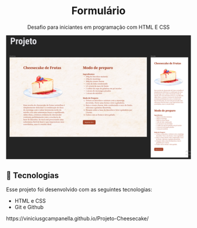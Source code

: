 <h1 align="center"> Formulário </h1>

<p align="center">
Desafio para iniciantes em programação com HTML E CSS <br/>


<p align="center">
  <img alt="projeto-explorer-basico" src="./assets/img/Screenshot_cheesecake.png">
</p>

## 🚀 Tecnologias

Esse projeto foi desenvolvido com as seguintes tecnologias:

- HTML e CSS
- Git e Github

<p> https://viniciusgcampanella.github.io/Projeto-Cheesecake/ </p>
